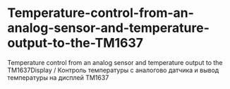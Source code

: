 # Temperature-control-from-an-analog-sensor-and-temperature-output-to-the-TM1637
Temperature control from an analog sensor and temperature output to the TM1637Display / Контроль  температуры с аналогово датчика и вывод температуры  на дисплей TM1637
